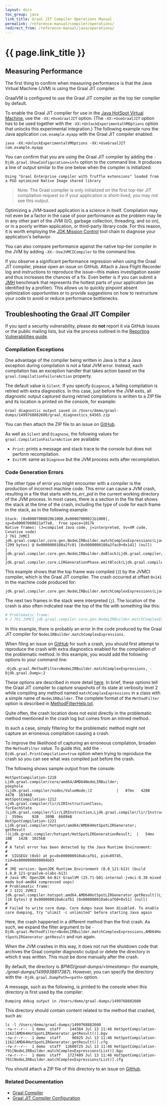 ```yaml
---
layout: docs
toc_group: java
link_title: Graal JIT Compiler Operations Manual
permalink: /reference-manual/compiler/operations/
redirect_from: /reference-manual/java/operations/
---
```


# {{ page.link_title }}

## Measuring Performance

The first thing to confirm when measuring performance is that the Java Virtual Machine (JVM) is using the Graal JIT compiler.

GraalVM is configured to use the Graal JIT compiler as the top tier compiler by default.

To enable the Graal JIT compiler for use in the [Java HotSpot Virtual Machine](https://docs.oracle.com/en/java/javase/23/vm/java-virtual-machine-technology-overview.html), use the `-XX:+UseGraalJIT` option.
(The `-XX:+UseGraalJIT` option has to be used together with the `-XX:+UnlockExperimentalVMOptions` option that unlocks this experimental integration.)
The following example runs the Java application `com.example.myapp` with the Graal JIT compiler enabled:

```shell
java -XX:+UnlockExperimentalVMOptions -XX:+UseGraalJIT com.example.myapp
```

You can confirm that you are using the Graal JIT compiler by adding the `-Djdk.graal.ShowConfiguration=info` option to the command line.
It produces a line of output similar to the one below when the compiler is initialized:

```
Using "Graal Enterprise compiler with Truffle extensions" loaded from a PGO optimized Native Image shared library
```

> Note: The Graal compiler is only initialized on the first top-tier JIT compilation request so if your application is short-lived, you may not see this output.

Optimizing a JVM-based application is a science in itself.
Compilation may not even be a factor in the case of poor performance as the problem may lie in any other part of the JVM (I/O, garbage collection, threading, and so on), or in a poorly written application, or third-party library code.
For this reason, it is  worth employing the [JDK Mission Control](https://www.oracle.com/java/technologies/jdk-mission-control.html) tool chain to diagnose your application's behavior.

You can also compare performance against the native top-tier compiler in the JVM by adding `-XX:-UseJVMCICompiler` to the command line.

If you observe a significant performance regression when using the Graal JIT compiler, please open an issue on GitHub.
Attach a Java Flight Recorder log and instructions to reproduce the issue&mdash;this makes investigation easier and thus increases the chances of a fix.
Even better is if you can submit a [JMH](http://openjdk.java.net/projects/code-tools/jmh/) benchmark that represents the hottest parts of your application (as identified by a profiler).
This allows us to quickly pinpoint absent optimization opportunities or to provide suggestions on how to restructure your code to avoid or reduce performance bottlenecks.

## Troubleshooting the Graal JIT Compiler

If you spot a security vulnerability, please do **not** report it via GitHub Issues or the public mailing lists, but via the process outlined in the [Reporting Vulnerabilities guide](https://www.oracle.com/corporate/security-practices/assurance/vulnerability/reporting.html).

### Compilation Exceptions

One advantage of the compiler being written in Java is that a Java exception during compilation is not a fatal JVM error.
Instead, each compilation has an exception handler that takes action based on the `graal.CompilationFailureAction` property.

The default value is `Silent`. If you specify `Diagnose`, a failing compilation is retried with extra diagnostics.
In this case, just before the JVM exits, all diagnostic output captured during retried compilations is written to a ZIP file and its location is printed on the console, for example:
```
Graal diagnostic output saved in /Users/demo/graal-dumps/1499768882600/graal_diagnostics_64565.zip
```

You can then attach the ZIP file to an issue on [GitHub](https://github.com/oracle/graal/issues).

As well as `Silent` and `Diagnose`, the following values for `graal.CompilationFailureAction` are available:
* `Print`: prints a message and stack trace to the console but does not perform recompilation.
* `ExitVM`: same as `Diagnose` but the JVM process exits after recompilation.

### Code Generation Errors

The other type of error you might encounter with a compiler is the production of incorrect machine code.
This error can cause a JVM crash, resulting in a file that starts with _hs_err_pid_ in the current working directory of the JVM process.
In most cases, there is a section in the file that shows the stack at the time of the crash, including the type of code for each frame in the stack, as in the following example:

```
Stack: [0x00007000020b1000,0x00007000021b1000],  sp=0x00007000021af7a0,  free space=1017k
Native frames: (J=compiled Java code, j=interpreted, Vv=VM code, C=native code)
J 761 JVMCI jdk.graal.compiler.core.gen.NodeLIRBuilder.matchComplexExpressions(Ljava/util/List;)V (299 bytes) @ 0x0000000108a2fc01 [0x0000000108a2fac0+0x141] (null)
j  jdk.graal.compiler.core.gen.NodeLIRBuilder.doBlock(Ljdk.graal.compiler/nodes/cfg/Block;Ljdk.graal.compiler/nodes/StructuredGraph;Ljdk.graal.compiler/core/common/cfg/BlockMap;)V+211
j  jdk.graal.compiler.core.LIRGenerationPhase.emitBlock(Ljdk.graal.compiler/nodes/spi/NodeLIRBuilderTool;Ljdk.graal.compiler/lir/gen/LIRGenerationResult;Ljdk.graal.compiler/nodes/cfg/Block;Ljdk.graal.compiler/nodes/StructuredGraph;Ljdk.graal.compiler/core/common/cfg/BlockMap;)V+65
```

This example shows that the top frame was compiled (`J`) by the JVMCI compiler, which is the Graal JIT compiler.
The crash occurred at offset `0x141` in the machine code produced for:
```
jdk.graal.compiler.core.gen.NodeLIRBuilder.matchComplexExpressions(Ljava/util/List;)V
```

The next two frames in the stack were interpreted (`j`).
The location of the crash is also often indicated near the top of the file with something like this:
```s
# Problematic frame:
# J 761 JVMCI jdk.graal.compiler.core.gen.NodeLIRBuilder.matchComplexExpressions(Ljava/util/List;)V (299 bytes) @ 0x0000000108a2fc01 [0x0000000108a2fac0+0x141] (null)
```

In this example, there is probably an error in the code produced by the Graal JIT compiler for `NodeLIRBuilder.matchComplexExpressions`.

When filing an issue on [GitHub](https://github.com/oracle/graal/issues) for such a crash, you should first attempt to reproduce the crash with extra diagnostics enabled for the compilation of the problematic method.
In this example, you would add the following options to your command line:
```shell
-Djdk.graal.MethodFilter=NodeLIRBuilder.matchComplexExpressions, -Djdk.graal.Dump=:2
```

These options are described in more detail [here](https://github.com/oracle/graal/blob/master/compiler/docs/Debugging.md).
In brief, these options tell the Graal JIT compiler to capture snapshots of its state at verbosity level 2 while compiling any method named `matchComplexExpressions` in a class with a simple name of `NodeLIRBuilder`.
The complete format of the `MethodFilter` option is described in [MethodFilterHelp.txt](https://github.com/oracle/graal/blob/master/compiler/src/jdk.graal.compiler/src/jdk/graal/compiler/debug/doc-files/MethodFilterHelp.txt).

Quite often, the crash location does not exist directly in the problematic method mentioned in the crash log but comes from an inlined method.

In such a case, simply filtering for the problematic method might not capture an erroneous compilation causing a crash.

To improve the likelihood of capturing an erroneous compilation,  broaden the `MethodFilter` value.
To guide this, add the `-Djdk.graal.PrintCompilation=true` option when trying to reproduce the crash so you can see what was compiled just before the crash.

The following shows sample output from the console:
```
HotSpotCompilation-1218        Ljdk.graal.compiler/core/amd64/AMD64NodeLIRBuilder;                  peephole                                      (Ljdk.graal.compiler/nodes/ValueNode;)Z           |   87ms   428B   447B  1834kB
HotSpotCompilation-1212        Ljdk.graal.compiler/lir/LIRInstructionClass;                         forEachState                                  (Ljdk.graal.compiler/lir/LIRInstruction;Ljdk.graal.compiler/lir/InstructionValueProcedure;)V  |  359ms    92B   309B  6609kB
HotSpotCompilation-1221        Ljdk.graal.compiler/hotspot/amd64/AMD64HotSpotLIRGenerator;          getResult                                     ()Ljdk.graal.compiler/hotspot/HotSpotLIRGenerationResult;  |   54ms    18B   142B  1025kB
#
# A fatal error has been detected by the Java Runtime Environment:
#
#  SIGSEGV (0xb) at pc=0x000000010a6cafb1, pid=89745, tid=0x0000000000004b03
#
# JRE version: OpenJDK Runtime Environment (8.0_121-b13) (build 1.8.0_121-graalvm-olabs-b13)
# Java VM: OpenJDK 64-Bit GraalVM (25.71-b01-internal-jvmci-0.30 mixed mode bsd-amd64 compressed oops)
# Problematic frame:
# J 1221 JVMCI jdk.graal.compiler.hotspot.amd64.AMD64HotSpotLIRGenerator.getResult()Ljdk.graal.compiler/hotspot/HotSpotLIRGenerationResult; (18 bytes) @ 0x000000010a6cafb1 [0x000000010a6caf60+0x51] (null)
#
# Failed to write core dump. Core dumps have been disabled. To enable core dumping, try "ulimit -c unlimited" before starting Java again
```
Here, the crash happened in a different method than the first crash.
As such, we expand the filter argument to be `-Djdk.graal.MethodFilter=NodeLIRBuilder.matchComplexExpressions,AMD64HotSpotLIRGenerator.getResult` and run again.

When the JVM crashes in this way, it does not run the shutdown code that archives the Graal compiler diagnostic output or delete the directory in which it was written.
This must be done manually after the crash.

By default, the directory is _$PWD/graal-dumps/&lt;timestamp&gt;_ (for example, _./graal-dumps/1499938817387_).
However, you can specify the directory with the `-Djdk.graal.DumpPath=<path>` option.

A message, such as the following, is printed to the console when this directory is first used by the compiler:
```
Dumping debug output in /Users/demo/graal-dumps/1499768882600
```

This directory should contain content related to the method that crashed, such as:
```shell
ls -l /Users/demo/graal-dumps/1499768882600
-rw-r--r--  1 demo  staff    144384 Jul 13 11:46 HotSpotCompilation-1162[AMD64HotSpotLIRGenerator.getResult()].bgv
-rw-r--r--  1 demo  staff     96925 Jul 13 11:46 HotSpotCompilation-1162[AMD64HotSpotLIRGenerator.getResult()].cfg
-rw-r--r--  1 demo  staff  12600725 Jul 13 11:46 HotSpotCompilation-791[NodeLIRBuilder.matchComplexExpressions(List)].bgv
-rw-r--r--  1 demo  staff   1727409 Jul 13 11:46 HotSpotCompilation-791[NodeLIRBuilder.matchComplexExpressions(List)].cfg
```
You should attach a ZIP file of this directory to an issue on [GitHub](https://github.com/oracle/graal/issues).

### Related Documentation

- [Graal Compiler](compiler.md)
- [Graal JIT Compiler Configuration](Options.md)